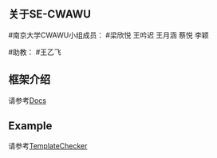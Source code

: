## 关于SE-CWAWU
#南京大学CWAWU小组成员：
#梁欣悦 王吟迟 王月涵 蔡悦 李颖

#助教：
#王乙飞

## 框架介绍

请参考[Docs](docs/README.md)

## Example

请参考[TemplateChecker](tests/TemplateChecker/README.md)

